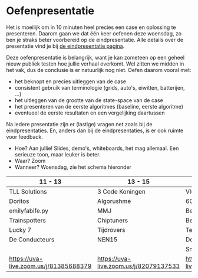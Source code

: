 # Oefenpresentatie

Het is moeilijk om in 10 minuten heel precies een case en oplossing te presenteren. Daarom gaan we dat één keer oefenen deze woensdag, zo ben je straks beter voorbereid op de eindpresentatie. Alle details over de presentatie vind je bij [de eindpresentatie pagina](/milestones/presentation).

Deze oefenpresentatie is belangrijk, want je kan zometeen op een geheel nieuw publiek testen hoe jullie verhaal overkomt. Wel zitten we midden in het vak, dus de conclusie is er natuurlijk nog niet. Oefen daarom vooral met:

- het beknopt en precies uitleggen van de case
- consistent gebruik van terminologie (grids, auto's, eiwitten, batterijen, ...)
- het uitleggen van de grootte van de state-space van de case
- het presenteren van de eerste algoritmes (baseline, eerste algoritme)
- eventueel de eerste resultaten en een vergelijking daartussen

Na iedere presentatie zijn er (lastige) vragen net zoals bij de eindpresentaties. En, anders dan bij de eindpresentaties, is er ook ruimte voor feedback.

- Hoe? Aan jullie! Slides, demo's, whiteboards, het mag allemaal. Een serieuze toon, maar leuker is beter.
- Waar? Zoom
- Wanneer? Woensdag, zie het schema hieronder

| 11 - 13                                | 13 - 15                                | 15 - 17                                | 15 - 17                                |
| -------------------------------------- | -------------------------------------- | -------------------------------------- | -------------------------------------- |
| TLL Solutions                          | 3 Code Koningen                        | Vluchtstrook                           | The three programmers                  |
| Doritos                                | Algorushme                             | 60 Minute Dash                         | No rush                                |
| emilyfabife.py                         | MMJ                                    | BetereNS                               | tsja                                   |
| Trainspotters                          | Chiptuners                             | Beta-Programma                         | MnM                                    |
| Lucky 7                                | Tijdrovers                             | Tech Support                           | Duologie                               |
| De Conducteurs                         | NEN15                                  | De Roasters                            | De Rooster Makers                      |
|                                        |                                        | Smartkids voor smartgrids              |                                        |
| https://uva-live.zoom.us/j/81385688379 | https://uva-live.zoom.us/j/82079137533 | https://uva-live.zoom.us/j/81767855254 | https://uva-live.zoom.us/j/84843252098 |

